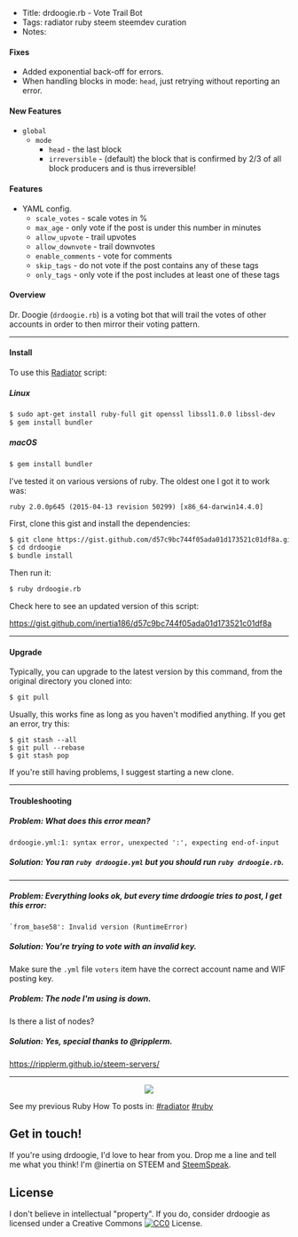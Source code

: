* Title: drdoogie.rb - Vote Trail Bot
* Tags: radiator ruby steem steemdev curation
* Notes: 

#### Fixes

* Added exponential back-off for errors.
* When handling blocks in mode: `head`, just retrying without reporting an error.

#### New Features

* `global`
  * `mode`
    * `head` - the last block
    * `irreversible` - (default) the block that is confirmed by 2/3 of all block producers and is thus irreversible!

#### Features

* YAML config.
  * `scale_votes` - scale votes in %
  * `max_age` - only vote if the post is under this number in minutes
  * `allow_upvote` - trail upvotes
  * `allow_downvote` - trail downvotes
  * `enable_comments` - vote for comments
  * `skip_tags` - do not vote if the post contains any of these tags
  * `only_tags` - only vote if the post includes at least one of these tags

#### Overview

Dr. Doogie (`drdoogie.rb`) is a voting bot that will trail the votes of other accounts in order to then mirror their voting pattern.

---

#### Install

To use this [Radiator](https://steemit.com/steem/@inertia/radiator-steem-ruby-api-client) script:

##### Linux

```bash
$ sudo apt-get install ruby-full git openssl libssl1.0.0 libssl-dev
$ gem install bundler
```

##### macOS

```bash
$ gem install bundler
```

I've tested it on various versions of ruby.  The oldest one I got it to work was:

`ruby 2.0.0p645 (2015-04-13 revision 50299) [x86_64-darwin14.4.0]`

First, clone this gist and install the dependencies:

```bash
$ git clone https://gist.github.com/d57c9bc744f05ada01d173521c01df8a.git drdoogie
$ cd drdoogie
$ bundle install
```

Then run it:

```bash
$ ruby drdoogie.rb
```

Check here to see an updated version of this script:

https://gist.github.com/inertia186/d57c9bc744f05ada01d173521c01df8a

---

#### Upgrade

Typically, you can upgrade to the latest version by this command, from the original directory you cloned into:

```bash
$ git pull
```

Usually, this works fine as long as you haven't modified anything.  If you get an error, try this:

```
$ git stash --all
$ git pull --rebase
$ git stash pop
```

If you're still having problems, I suggest starting a new clone.

---

#### Troubleshooting

##### Problem: What does this error mean?

```
drdoogie.yml:1: syntax error, unexpected ':', expecting end-of-input
```

##### Solution: You ran `ruby drdoogie.yml` but you should run `ruby drdoogie.rb`.

---

##### Problem: Everything looks ok, but every time drdoogie tries to post, I get this error:

```
`from_base58': Invalid version (RuntimeError)
```

##### Solution: You're trying to vote with an invalid key.

Make sure the `.yml` file `voters` item have the correct account name and WIF posting key.

##### Problem: The node I'm using is down.

Is there a list of nodes?

##### Solution: Yes, special thanks to @ripplerm.

https://ripplerm.github.io/steem-servers/

---

<center>
  <img src="http://i.imgur.com/NPRdGlr.jpg" />
</center>

See my previous Ruby How To posts in: [#radiator](https://steemit.com/created/radiator) [#ruby](https://steemit.com/created/ruby)

## Get in touch!

If you're using drdoogie, I'd love to hear from you.  Drop me a line and tell me what you think!  I'm @inertia on STEEM and [SteemSpeak](http://discord.steemspeak.com).
  
## License

I don't believe in intellectual "property".  If you do, consider drdoogie as licensed under a Creative Commons [![CC0](http://i.creativecommons.org/p/zero/1.0/80x15.png)](http://creativecommons.org/publicdomain/zero/1.0/) License.

